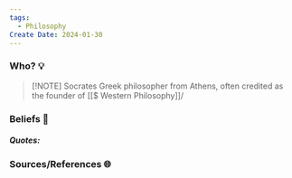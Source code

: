```yaml
---
tags:
  - Philosophy
Create Date: 2024-01-30
---
```

### Who? 💡
> [!NOTE] Socrates
> Greek philosopher from Athens, often credited as the founder of [[$ Western Philosophy]]/
### Beliefs 📖
##### Quotes:

### Sources/References 🌐 
